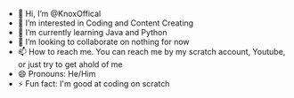 - 👋 Hi, I’m @KnoxOffical
- 👀 I’m interested in Coding and Content Creating
- 🌱 I’m currently learning Java and Python
- 💞️ I’m looking to collaborate on nothing for now
- 📫 How to reach me. You can reach me by my scratch account, Youtube, or just try to get ahold of me
- 😄 Pronouns: He/Him
- ⚡ Fun fact: I'm good at coding on scratch

<!---
KnoxOffical/KnoxOffical is a ✨ special ✨ repository because its `README.md` (this file) appears on your GitHub profile.
You can click the Preview link to take a look at your changes.
--->
